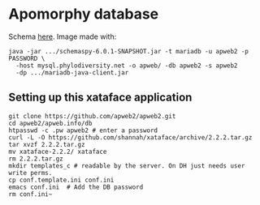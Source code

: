 # Apomorphy database

Schema [here](img/schema.png). Image made with:

```
java -jar .../schemaspy-6.0.1-SNAPSHOT.jar -t mariadb -u apweb2 -p PASSWORD \
  -host mysql.phylodiversity.net -o apweb/ -db apweb2 -s apweb2 
  -dp .../mariadb-java-client.jar
```

## Setting up this xataface application

```
git clone https://github.com/apweb2/apweb2.git
cd apweb2/apweb.info/db
htpasswd -c .pw apweb2 # enter a password
curl -L -O https://github.com/shannah/xataface/archive/2.2.2.tar.gz
tar xvzf 2.2.2.tar.gz
mv xataface-2.2.2/ xataface
rm 2.2.2.tar.gz
mkdir templates_c # readable by the server. On DH just needs user write perms.
cp conf.template.ini conf.ini
emacs conf.ini  # Add the DB password
rm conf.ini~
```


